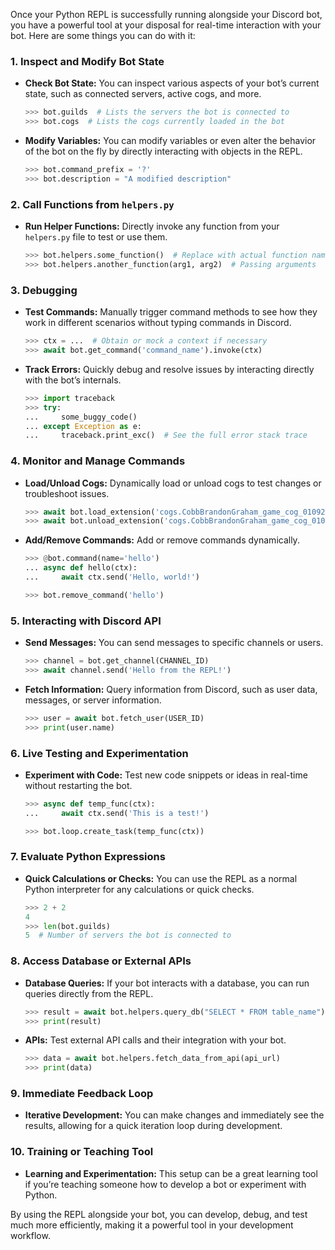 Once your Python REPL is successfully running alongside your Discord bot, you have a powerful tool at your disposal for real-time interaction with your bot. Here are some things you can do with it:

### 1. **Inspect and Modify Bot State**
- **Check Bot State:** You can inspect various aspects of your bot’s current state, such as connected servers, active cogs, and more.

    ```python
    >>> bot.guilds  # Lists the servers the bot is connected to
    >>> bot.cogs  # Lists the cogs currently loaded in the bot
    ```

- **Modify Variables:** You can modify variables or even alter the behavior of the bot on the fly by directly interacting with objects in the REPL.

    ```python
    >>> bot.command_prefix = '?'
    >>> bot.description = "A modified description"
    ```

### 2. **Call Functions from `helpers.py`**
- **Run Helper Functions:** Directly invoke any function from your `helpers.py` file to test or use them.

    ```python
    >>> bot.helpers.some_function()  # Replace with actual function name
    >>> bot.helpers.another_function(arg1, arg2)  # Passing arguments
    ```

### 3. **Debugging**
- **Test Commands:** Manually trigger command methods to see how they work in different scenarios without typing commands in Discord.

    ```python
    >>> ctx = ...  # Obtain or mock a context if necessary
    >>> await bot.get_command('command_name').invoke(ctx)
    ```

- **Track Errors:** Quickly debug and resolve issues by interacting directly with the bot’s internals.

    ```python
    >>> import traceback
    >>> try:
    ...     some_buggy_code()
    ... except Exception as e:
    ...     traceback.print_exc()  # See the full error stack trace
    ```

### 4. **Monitor and Manage Commands**
- **Load/Unload Cogs:** Dynamically load or unload cogs to test changes or troubleshoot issues.

    ```python
    >>> await bot.load_extension('cogs.CobbBrandonGraham_game_cog_010924')
    >>> await bot.unload_extension('cogs.CobbBrandonGraham_game_cog_010924')
    ```

- **Add/Remove Commands:** Add or remove commands dynamically.

    ```python
    >>> @bot.command(name='hello')
    ... async def hello(ctx):
    ...     await ctx.send('Hello, world!')
    
    >>> bot.remove_command('hello')
    ```

### 5. **Interacting with Discord API**
- **Send Messages:** You can send messages to specific channels or users.

    ```python
    >>> channel = bot.get_channel(CHANNEL_ID)
    >>> await channel.send('Hello from the REPL!')
    ```

- **Fetch Information:** Query information from Discord, such as user data, messages, or server information.

    ```python
    >>> user = await bot.fetch_user(USER_ID)
    >>> print(user.name)
    ```

### 6. **Live Testing and Experimentation**
- **Experiment with Code:** Test new code snippets or ideas in real-time without restarting the bot.

    ```python
    >>> async def temp_func(ctx):
    ...     await ctx.send('This is a test!')
    
    >>> bot.loop.create_task(temp_func(ctx))
    ```

### 7. **Evaluate Python Expressions**
- **Quick Calculations or Checks:** You can use the REPL as a normal Python interpreter for any calculations or quick checks.

    ```python
    >>> 2 + 2
    4
    >>> len(bot.guilds)
    5  # Number of servers the bot is connected to
    ```

### 8. **Access Database or External APIs**
- **Database Queries:** If your bot interacts with a database, you can run queries directly from the REPL.

    ```python
    >>> result = await bot.helpers.query_db("SELECT * FROM table_name")
    >>> print(result)
    ```

- **APIs:** Test external API calls and their integration with your bot.

    ```python
    >>> data = await bot.helpers.fetch_data_from_api(api_url)
    >>> print(data)
    ```

### 9. **Immediate Feedback Loop**
- **Iterative Development:** You can make changes and immediately see the results, allowing for a quick iteration loop during development.

### 10. **Training or Teaching Tool**
- **Learning and Experimentation:** This setup can be a great learning tool if you’re teaching someone how to develop a bot or experiment with Python.

By using the REPL alongside your bot, you can develop, debug, and test much more efficiently, making it a powerful tool in your development workflow.
